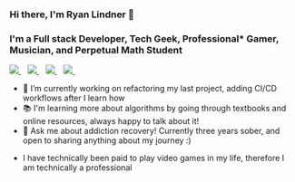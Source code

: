 ### Hi there, I'm Ryan Lindner 👋

### I'm a Full stack Developer, Tech Geek, Professional* Gamer, Musician, and Perpetual Math Student

<a href="https://www.linkedin.com/in/ryan-m-lindner">
  <img src="https://img.shields.io/badge/linkedin-%230077B5.svg?&style=for-the-badge&logo=linkedin&logoColor=white" />
</a>&nbsp;&nbsp;
<a href="https://medium.com/@ryan.m.lindner">
  <img src="https://img.shields.io/badge/Medium-12100E?style=for-the-badge&logo=medium&logoColor=white" />
</a>&nbsp;&nbsp;
<a href="https://www.twitch.tv/kingkwentin">
  <img src="https://img.shields.io/badge/Twitch-9146FF?style=for-the-badge&logo=twitch&logoColor=white" />
</a>&nbsp;&nbsp;
<a href="https://www.youtube.com/channel/UCIkG2STl2hE8-cm2mteoZLg">
  <img src="https://img.shields.io/badge/YouTube-FF0000?style=for-the-badge&logo=youtube&logoColor=white" />
</a>&nbsp;&nbsp;

- 🌱 I’m currently working on refactoring my last project, adding CI/CD workflows after I learn how
- 📚 I'm learning more about algorithms by going through textbooks and online resources, always happy to talk about it!
- 💬 Ask me about addiction recovery! Currently three years sober, and open to sharing anything about my journey :)

* I have technically been paid to play video games in my life, therefore I am technically a professional

<!--
**ryanMlindner/ryanMlindner** is a ✨ _special_ ✨ repository because its `README.md` (this file) appears on your GitHub profile.

Here are some ideas to get you started:

- 🔭 I’m currently working on ...
- 🌱 I’m currently learning ...
- 👯 I’m looking to collaborate on ...
- 🤔 I’m looking for help with ...
- 💬 Ask me about ...
- 📫 How to reach me: ...
- 😄 Pronouns: ...
- ⚡ Fun fact: ...
-->
